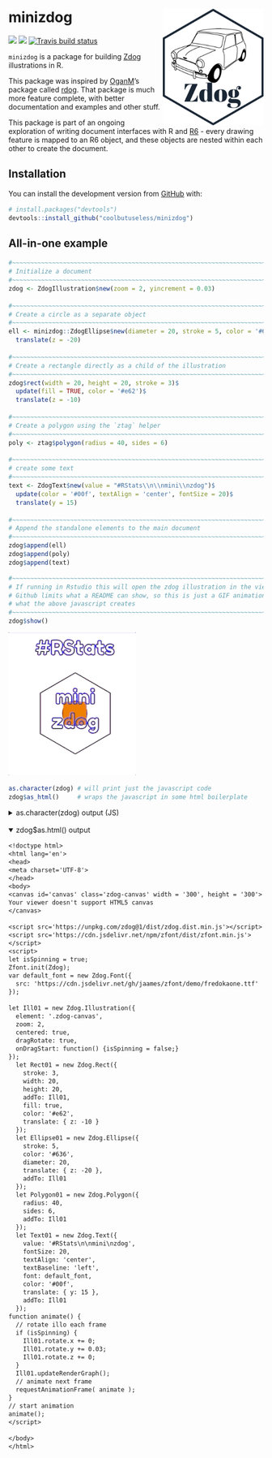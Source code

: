 
<!-- README.md is generated from README.Rmd. Please edit that file -->

# minizdog <img src="man/figures/logo.png" align="right" height=230/>

<!-- badges: start -->

![](http://img.shields.io/badge/cool-useless-green.svg)
![](http://img.shields.io/badge/mini-verse-blue.svg) [![Travis build
status](https://travis-ci.org/coolbutuseless/minizdog.svg?branch=master)](https://travis-ci.org/coolbutuseless/minizdog)
<!-- badges: end -->

`minizdog` is a package for building [Zdog](https://zzz.dog)
illustrations in R.

This package was inspired by [OganM](https://twitter.com/OganM)’s
package called [rdog](https://github.com/oganm/rdog). That package is
much more feature complete, with better documentation and examples and
other stuff.

This package is part of an ongoing exploration of writing document
interfaces with R and [R6](https://cran.r-project.org/package=R6) -
every drawing feature is mapped to an R6 object, and these objects are
nested within each other to create the document.

## Installation

You can install the development version from
[GitHub](https://github.com/coolbutuseless/minizdog) with:

``` r
# install.packages("devtools")
devtools::install_github("coolbutuseless/minizdog")
```

## All-in-one example

``` r
#~~~~~~~~~~~~~~~~~~~~~~~~~~~~~~~~~~~~~~~~~~~~~~~~~~~~~~~~~~~~~~~~~~~~~~~~~~~~~
# Initialize a document
#~~~~~~~~~~~~~~~~~~~~~~~~~~~~~~~~~~~~~~~~~~~~~~~~~~~~~~~~~~~~~~~~~~~~~~~~~~~~~
zdog <- ZdogIllustration$new(zoom = 2, yincrement = 0.03)

#~~~~~~~~~~~~~~~~~~~~~~~~~~~~~~~~~~~~~~~~~~~~~~~~~~~~~~~~~~~~~~~~~~~~~~~~~~~~~
# Create a circle as a separate object
#~~~~~~~~~~~~~~~~~~~~~~~~~~~~~~~~~~~~~~~~~~~~~~~~~~~~~~~~~~~~~~~~~~~~~~~~~~~~~
ell <- minizdog::ZdogEllipse$new(diameter = 20, stroke = 5, color = '#636')$
  translate(z = -20)

#~~~~~~~~~~~~~~~~~~~~~~~~~~~~~~~~~~~~~~~~~~~~~~~~~~~~~~~~~~~~~~~~~~~~~~~~~~~~~
# Create a rectangle directly as a child of the illustration
#~~~~~~~~~~~~~~~~~~~~~~~~~~~~~~~~~~~~~~~~~~~~~~~~~~~~~~~~~~~~~~~~~~~~~~~~~~~~~
zdog$rect(width = 20, height = 20, stroke = 3)$
  update(fill = TRUE, color = '#e62')$
  translate(z = -10)

#~~~~~~~~~~~~~~~~~~~~~~~~~~~~~~~~~~~~~~~~~~~~~~~~~~~~~~~~~~~~~~~~~~~~~~~~~~~~~
# Create a polygon using the `ztag` helper
#~~~~~~~~~~~~~~~~~~~~~~~~~~~~~~~~~~~~~~~~~~~~~~~~~~~~~~~~~~~~~~~~~~~~~~~~~~~~~
poly <- ztag$polygon(radius = 40, sides = 6)

#~~~~~~~~~~~~~~~~~~~~~~~~~~~~~~~~~~~~~~~~~~~~~~~~~~~~~~~~~~~~~~~~~~~~~~~~~~~~~
# create some text
#~~~~~~~~~~~~~~~~~~~~~~~~~~~~~~~~~~~~~~~~~~~~~~~~~~~~~~~~~~~~~~~~~~~~~~~~~~~~~
text <- ZdogText$new(value = "#RStats\\n\\nmini\\nzdog")$
  update(color = '#00f', textAlign = 'center', fontSize = 20)$
  translate(y = 15)

#~~~~~~~~~~~~~~~~~~~~~~~~~~~~~~~~~~~~~~~~~~~~~~~~~~~~~~~~~~~~~~~~~~~~~~~~~~~~~
# Append the standalone elements to the main document
#~~~~~~~~~~~~~~~~~~~~~~~~~~~~~~~~~~~~~~~~~~~~~~~~~~~~~~~~~~~~~~~~~~~~~~~~~~~~~
zdog$append(ell)
zdog$append(poly)
zdog$append(text)
```

``` r
#~~~~~~~~~~~~~~~~~~~~~~~~~~~~~~~~~~~~~~~~~~~~~~~~~~~~~~~~~~~~~~~~~~~~~~~~~~~~~
# If running in Rstudio this will open the zdog illustration in the viewer pane.
# Github limits what a README can show, so this is just a GIF animation of
# what the above javascript creates
#~~~~~~~~~~~~~~~~~~~~~~~~~~~~~~~~~~~~~~~~~~~~~~~~~~~~~~~~~~~~~~~~~~~~~~~~~~~~~
zdog$show()
```

<img src = "man/figures/badlogo-o.gif">

``` r
as.character(zdog) # will print just the javascript code
zdog$as_html()     # wraps the javascript in some html boilerplate
```

<details close>

<summary> <span title="as.character(zdog) output (JS)">
as.character(zdog) output (JS)</span> </summary>

    let isSpinning = true;
    Zfont.init(Zdog);
    var default_font = new Zdog.Font({
      src: 'https://cdn.jsdelivr.net/gh/jaames/zfont/demo/fredokaone.ttf'
    });
          
    let Ill01 = new Zdog.Illustration({
      element: '.zdog-canvas',
      zoom: 2,
      centered: true,
      dragRotate: true,
      onDragStart: function() {isSpinning = false;}
    });
      let Rect01 = new Zdog.Rect({
        stroke: 3,
        width: 20,
        height: 20,
        addTo: Ill01,
        fill: true,
        color: '#e62',
        translate: { z: -10 }
      });
      let Ellipse01 = new Zdog.Ellipse({
        stroke: 5,
        color: '#636',
        diameter: 20,
        translate: { z: -20 },
        addTo: Ill01
      });
      let Polygon01 = new Zdog.Polygon({
        radius: 40,
        sides: 6,
        addTo: Ill01
      });
      let Text01 = new Zdog.Text({
        value: '#RStats\n\nmini\nzdog',
        fontSize: 20,
        textAlign: 'center',
        textBaseline: 'left',
        font: default_font,
        color: '#00f',
        translate: { y: 15 },
        addTo: Ill01
      });
    function animate() {
      // rotate illo each frame
      if (isSpinning) {
        Ill01.rotate.x += 0;
        Ill01.rotate.y += 0.03;
        Ill01.rotate.z += 0;
      }
      Ill01.updateRenderGraph();
      // animate next frame
      requestAnimationFrame( animate );
    }
    // start animation
    animate();

</details>

<br />

<details open>

<summary> <span title="zdog$as_html() output"> zdog$as.html() output
</span> </summary>

    <!doctype html>
    <html lang='en'>
    <head>
    <meta charset='UTF-8'>
    </head>
    <body>
    <canvas id='canvas' class='zdog-canvas' width = '300', height = '300'>
    Your viewer doesn't support HTML5 canvas
    </canvas>
    
    <script src='https://unpkg.com/zdog@1/dist/zdog.dist.min.js'></script>
    <script src='https://cdn.jsdelivr.net/npm/zfont/dist/zfont.min.js'></script>
    <script>
    let isSpinning = true;
    Zfont.init(Zdog);
    var default_font = new Zdog.Font({
      src: 'https://cdn.jsdelivr.net/gh/jaames/zfont/demo/fredokaone.ttf'
    });
          
    let Ill01 = new Zdog.Illustration({
      element: '.zdog-canvas',
      zoom: 2,
      centered: true,
      dragRotate: true,
      onDragStart: function() {isSpinning = false;}
    });
      let Rect01 = new Zdog.Rect({
        stroke: 3,
        width: 20,
        height: 20,
        addTo: Ill01,
        fill: true,
        color: '#e62',
        translate: { z: -10 }
      });
      let Ellipse01 = new Zdog.Ellipse({
        stroke: 5,
        color: '#636',
        diameter: 20,
        translate: { z: -20 },
        addTo: Ill01
      });
      let Polygon01 = new Zdog.Polygon({
        radius: 40,
        sides: 6,
        addTo: Ill01
      });
      let Text01 = new Zdog.Text({
        value: '#RStats\n\nmini\nzdog',
        fontSize: 20,
        textAlign: 'center',
        textBaseline: 'left',
        font: default_font,
        color: '#00f',
        translate: { y: 15 },
        addTo: Ill01
      });
    function animate() {
      // rotate illo each frame
      if (isSpinning) {
        Ill01.rotate.x += 0;
        Ill01.rotate.y += 0.03;
        Ill01.rotate.z += 0;
      }
      Ill01.updateRenderGraph();
      // animate next frame
      requestAnimationFrame( animate );
    }
    // start animation
    animate();
    </script>
    
    </body>
    </html>

</details>

<br />
